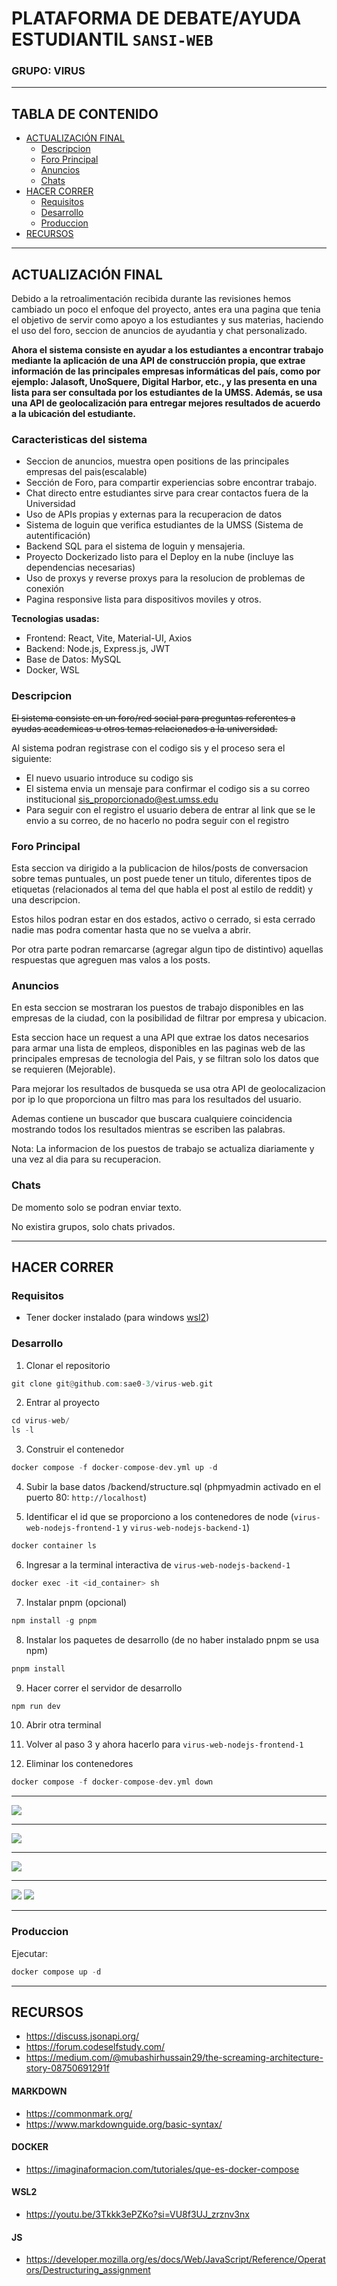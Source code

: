 # PLATAFORMA DE DEBATE/AYUDA ESTUDIANTIL `SANSI-WEB`
### GRUPO: VIRUS

****
## TABLA DE CONTENIDO
* [ACTUALIZACIÓN FINAL](#actualizacion)
  * [Descripcion](#descripcion)
  * [Foro Principal](#foro-principal)
  * [Anuncios](#anuncios)
  * [Chats](#chats)
* [HACER CORRER](#hacer-correr)
  * [Requisitos](#requisitos)
  * [Desarrollo](#desarrollo)
  * [Produccion](#produccion)
* [RECURSOS](#recursos)


****
<a name="actualizacion"></a>
## ACTUALIZACIÓN FINAL

Debido a la retroalimentación recibida durante las revisiones hemos cambiado un poco el enfoque del proyecto, antes era una pagina que tenia el objetivo de servir como apoyo a los estudiantes y sus materias, haciendo el uso del foro, seccion de anuncios de ayudantia y chat personalizado.

**Ahora el sistema consiste en ayudar a los estudiantes a encontrar trabajo mediante la aplicación de una API de construcción propia, que extrae información de las principales empresas informáticas del país, como por ejemplo: Jalasoft, UnoSquere, Digital Harbor, etc., y las presenta en una lista para ser consultada por los estudiantes de la UMSS. Además, se usa una API de geolocalización para entregar mejores resultados de acuerdo a la ubicación del estudiante.**

<a name="descripcion"></a>
### Caracteristicas del sistema

- Seccion de anuncios, muestra open positions de las principales empresas del pais(escalable)
- Sección de Foro, para compartir experiencias sobre encontrar trabajo.
- Chat directo entre estudiantes sirve para crear contactos fuera de la Universidad
- Uso de APIs propias y externas para la recuperacion de datos
- Sistema de loguin que verifica estudiantes de la UMSS (Sistema de autentificación)
- Backend SQL para el sistema de loguin y mensajeria.
- Proyecto Dockerizado listo para el Deploy en la nube (incluye las dependencias necesarias)
- Uso de proxys y reverse proxys para la resolucion de problemas de conexión
- Pagina responsive lista para dispositivos moviles y otros.

**Tecnologias usadas:**
- Frontend: React, Vite, Material-UI, Axios
- Backend: Node.js, Express.js, JWT
- Base de Datos: MySQL
- Docker, WSL

<a name="descripcion"></a>
### Descripcion

~~El sistema consiste en un foro/red social para preguntas referentes a ayudas academicas u otros temas relacionados a la universidad.~~

Al sistema podran registrase con el codigo sis y el proceso sera el siguiente:

- El nuevo usuario introduce su codigo sis
- El sistema envia un mensaje para confirmar el codigo sis a su correo institucional sis_proporcionado@est.umss.edu
- Para seguir con el registro el usuario debera de entrar al link que se le envio a su correo, de no hacerlo no podra seguir con el registro

<a name="foro-principal"></a>
### Foro Principal

Esta seccion va dirigido a la publicacion de hilos/posts de conversacion sobre temas puntuales, un post puede tener un titulo, diferentes tipos de etiquetas (relacionados al tema del que habla el post al estilo de reddit) y una descripcion.

Estos hilos podran estar en dos estados, activo o cerrado, si esta cerrado nadie mas podra comentar hasta que no se vuelva a abrir.

Por otra parte podran remarcarse (agregar algun tipo de distintivo) aquellas respuestas que agreguen mas valos a los posts.

<a name="anuncios"></a>
### Anuncios

En esta seccion se mostraran los puestos de trabajo disponibles en las empresas de la ciudad, con la posibilidad de filtrar por empresa y ubicacion.

Esta seccion hace un request a una API que extrae los datos necesarios para armar una lista de empleos, disponibles en las paginas web de las principales empresas de tecnologia del Pais, y se filtran solo los datos que se requieren (Mejorable).

Para mejorar los resultados de busqueda se usa otra API de geolocalizacion por ip lo que proporciona un filtro mas para los resultados del usuario.

Ademas contiene un buscador que buscara cualquiere coincidencia mostrando todos los resultados mientras se escriben las palabras.

Nota: La informacion de los puestos de trabajo se actualiza diariamente y una vez al dia para su recuperacion.

<a name="chats"></a>
### Chats

De momento solo se podran enviar texto.

No existira grupos, solo chats privados.


****
<a name="hacer-correr"></a>
## HACER CORRER

<a name="requisitos"></a>
### Requisitos
  * Tener docker instalado (para windows [wsl2](https://learn.microsoft.com/es-es/windows/wsl/install))

<a name="desarrollo"></a>
### Desarrollo
1. Clonar el repositorio
```hs
git clone git@github.com:sae0-3/virus-web.git
```

2. Entrar al proyecto
```hs
cd virus-web/
ls -l
```

3. Construir el contenedor
```hs
docker compose -f docker-compose-dev.yml up -d
```

4. Subir la base datos /backend/structure.sql (phpmyadmin activado en el puerto 80: `http://localhost`)

5. Identificar el id que se proporciono a los contenedores de node (`virus-web-nodejs-frontend-1` y `virus-web-nodejs-backend-1`)
```hs
docker container ls
```

6. Ingresar a la terminal interactiva de `virus-web-nodejs-backend-1`
```hs
docker exec -it <id_container> sh
```

7. Instalar pnpm (opcional)
```hs
npm install -g pnpm
```

8. Instalar los paquetes de desarrollo (de no haber instalado pnpm se usa npm)
```hs
pnpm install
```

9. Hacer correr el servidor de desarrollo
```hs
npm run dev
```

10. Abrir otra terminal

11. Volver al paso 3 y ahora hacerlo para `virus-web-nodejs-frontend-1`

12. Eliminar los contenedores
```hs
docker compose -f docker-compose-dev.yml down
```

****
![](docs/1.png)
****
![](docs/2.png)
****
![](docs/3.png)
****
![](docs/4.png)
![](docs/5.png)
****

<a name="produccion"></a>
### Produccion
Ejecutar:

```hs
docker compose up -d
```

****
<a name="recursos"></a>
## RECURSOS
* https://discuss.jsonapi.org/
* https://forum.codeselfstudy.com/
* https://medium.com/@mubashirhussain29/the-screaming-architecture-story-08750691291f

#### MARKDOWN
  * https://commonmark.org/
  * https://www.markdownguide.org/basic-syntax/

#### DOCKER
  * https://imaginaformacion.com/tutoriales/que-es-docker-compose

#### WSL2
  * https://youtu.be/3Tkkk3ePZKo?si=VU8f3UJ_zrznv3nx

#### JS
  * https://developer.mozilla.org/es/docs/Web/JavaScript/Reference/Operators/Destructuring_assignment
